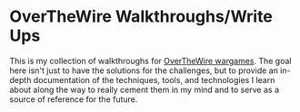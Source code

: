 # OverTheWire Walkthroughs/Write Ups
This is my collection of walkthroughs for [OverTheWire wargames](https://overthewire.org/wargames/). The goal here isn't just to have the solutions for the challenges, but to provide an in-depth documentation of the techniques, tools, and technologies I learn about along the way to really cement them in my mind and to serve as a source of reference for the future.
